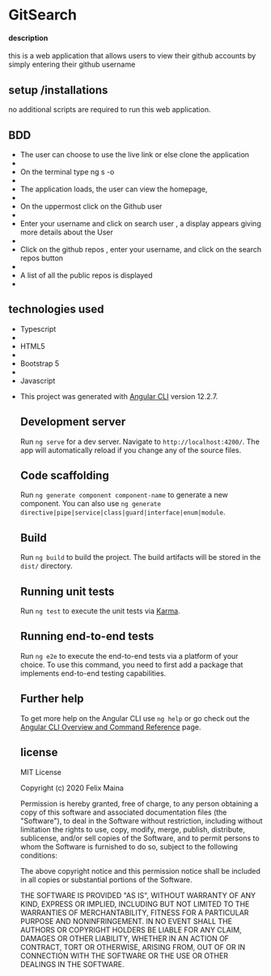 # GitSearch

#### description

this is a web application that allows users to view their github accounts by simply entering their github username

## setup /installations
no additional scripts are required to run this web application.

## BDD
<ul>
  <li> The user can choose to use the live link or else clone the application<li>
   <li> On the terminal type ng s -o <li>
   <li> The application loads, the user can view the homepage, <li>
   <li> On the uppermost click on the Github user <li>
   <li>  Enter your username and click on search user , a display appears giving more details  about the User <li>
   <li> Click on the github repos , enter your username, and click on the search repos button <li>
   <li> A list of all the public repos is displayed <li>
  </ul>
  
  ## technologies used
  <ul>
   <li> Typescript<li>
   <li> HTML5 <li>
   <li> Bootstrap 5 <li>
   <li> Javascript <li>
  



This project was generated with [Angular CLI](https://github.com/angular/angular-cli) version 12.2.7.

## Development server

Run `ng serve` for a dev server. Navigate to `http://localhost:4200/`. The app will automatically reload if you change any of the source files.

## Code scaffolding

Run `ng generate component component-name` to generate a new component. You can also use `ng generate directive|pipe|service|class|guard|interface|enum|module`.

## Build

Run `ng build` to build the project. The build artifacts will be stored in the `dist/` directory.

## Running unit tests

Run `ng test` to execute the unit tests via [Karma](https://karma-runner.github.io).

## Running end-to-end tests

Run `ng e2e` to execute the end-to-end tests via a platform of your choice. To use this command, you need to first add a package that implements end-to-end testing capabilities.

## Further help

To get more help on the Angular CLI use `ng help` or go check out the [Angular CLI Overview and Command Reference](https://angular.io/cli) page.

  ## license
  
  MIT License

Copyright (c) 2020 Felix Maina

Permission is hereby granted, free of charge, to any person obtaining a copy
of this software and associated documentation files (the "Software"), to deal
in the Software without restriction, including without limitation the rights
to use, copy, modify, merge, publish, distribute, sublicense, and/or sell
copies of the Software, and to permit persons to whom the Software is
furnished to do so, subject to the following conditions:

The above copyright notice and this permission notice shall be included in all
copies or substantial portions of the Software.

THE SOFTWARE IS PROVIDED "AS IS", WITHOUT WARRANTY OF ANY KIND, EXPRESS OR
IMPLIED, INCLUDING BUT NOT LIMITED TO THE WARRANTIES OF MERCHANTABILITY,
FITNESS FOR A PARTICULAR PURPOSE AND NONINFRINGEMENT. IN NO EVENT SHALL THE
AUTHORS OR COPYRIGHT HOLDERS BE LIABLE FOR ANY CLAIM, DAMAGES OR OTHER
LIABILITY, WHETHER IN AN ACTION OF CONTRACT, TORT OR OTHERWISE, ARISING FROM,
OUT OF OR IN CONNECTION WITH THE SOFTWARE OR THE USE OR OTHER DEALINGS IN THE
SOFTWARE.
